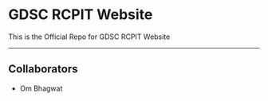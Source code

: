 <h1>GDSC RCPIT Website</h1>
<p>This is the Official Repo for GDSC RCPIT Website</p>
<hr>
<h2>Collaborators</h2>
<ul>
    <li>Om Bhagwat</li>
</ul>
